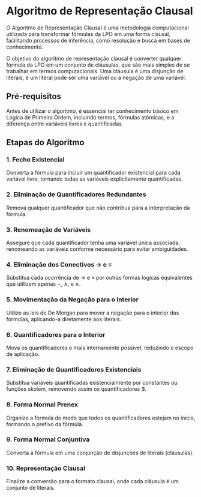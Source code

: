 # Algoritmo de Representação Clausal

O Algoritmo de Representação Clausal é uma metodologia computacional utilizada para transformar fórmulas da LPO em uma forma clausal, facilitando processos de inferência, como resolução e busca em bases de conhecimento.

O objetivo do algoritmo de representação clausal é converter qualquer fórmula da LPO em um conjunto de cláusulas, que são mais simples de se trabalhar em termos computacionais. Uma cláusula é uma disjunção de literais, e um literal pode ser uma variável ou a negação de uma variável.

## Pré-requisitos

Antes de utilizar o algoritmo, é essencial ter conhecimento básico em Lógica de Primeira Ordem, incluindo termos, fórmulas atômicas, e a diferença entre variáveis livres e quantificadas.

## Etapas do Algoritmo

### 1. Fecho Existencial
Converta a fórmula para incluir um quantificador existencial para cada variável livre, tornando todas as variáveis explicitamente quantificadas.

### 2. Eliminação de Quantificadores Redundantes
Remova qualquer quantificador que não contribua para a interpretação da fórmula.

### 3. Renomeação de Variáveis
Assegure que cada quantificador tenha uma variável única associada, renomeando as variáveis conforme necessário para evitar ambiguidades.

### 4. Eliminação dos Conectivos → e ≡
Substitua cada ocorrência de → e ≡ por outras formas lógicas equivalentes que utilizem apenas ¬, ∧, e ∨.

### 5. Movimentação da Negação para o Interior
Utilize as leis de De Morgan para mover a negação para o interior das fórmulas, aplicando-a diretamente aos literais.

### 6. Quantificadores para o Interior
Mova os quantificadores o mais internamente possível, reduzindo o escopo de aplicação.

### 7. Eliminação de Quantificadores Existenciais
Substitua variáveis quantificadas existencialmente por constantes ou funções skolem, removendo assim os quantificadores ∃.

### 8. Forma Normal Prenex
Organize a fórmula de modo que todos os quantificadores estejam no início, formando o prefixo da fórmula.

### 9. Forma Normal Conjuntiva
Converta a fórmula em uma conjunção de disjunções de literais (cláusulas).

### 10. Representação Clausal
Finalize a conversão para o formato clausal, onde cada cláusula é um conjunto de literais.
